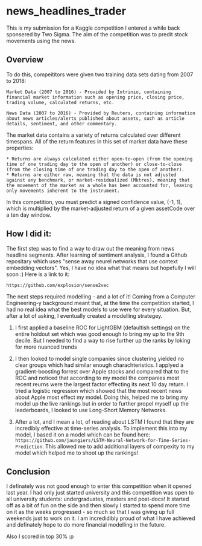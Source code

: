 # news_headlines_trader

This is my submission for a Kaggle competition I entered a while back sponsered by Two Sigma. The aim of the competition was to predit stock movements using the news. 

## Overview

To do this, compeititors were given two training data sets dating from 2007 to 2018:

`Market Data (2007 to 2016) - Provided by Intrinio, containing financial market information such as opening price, closing price, trading volume, calculated returns, etc.`

`News Data (2007 to 2016) - Provided by Reuters, containing information about news articles/alerts published about assets, such as article details, sentiment, and other commentary.`

The market data contains a variety of returns calculated over different timespans. All of the return features in this set of market data have these properties:

	* Returns are always calculated either open-to-open (from the opening time of one trading day to the open of another) or close-to-close (from the closing time of one trading day to the open of another).
	* Returns are either raw, meaning that the data is not adjusted against any benchmark, or market-residualized (Mktres), meaning that the movement of the market as a whole has been accounted for, leaving only movements inherent to the instrument.
 
In this competition, you must predict a signed confidence value, (-1, 1), which is multiplied by the market-adjusted return of a given assetCode over a ten day window.


## How I did it:

The first step was to find a way to draw out the meaning from news headline segments. After learning of sentiment analysis, I found a Github repositary which uses "sense away neurel networks that use context embedding vectors". Yes, I have no idea what that means but hopefully I will soon :) Here is a link to it:

`https://github.com/explosion/sense2vec`

The next steps required modelling - and a lot of it! Coming from a Computer Engineering-y background meant that, at the time the competition started, I had no real idea what the best models to use were for every situation. But, after a lot of asking, I eventually created a modelling strategey.

1)  I first applied a baseline ROC for LightGBM (defaultish settings) on the entire holdout set which was good enough to bring my up to the 9th decile. But I needed to find a way to rise further up the ranks by loking for more nuanced trends

2) I then looked to model single companies since clustering yielded no clear groups which had similar enough charachteristics. I applyed a gradient-boosting forrest over Apple stocks and compared that to the ROC and noticed that according to my model the companies most recent reurns were the largest factor effecting its next 10 day return. I tried a logistic regression which showed that the most recent news about Apple most effect my model. Doing this, helped me to bring my model up the live rankings but in order to further propel myself up the leaderboards, I looked to use Long-Short Memory Networks.

3) After a lot, and I mean a lot, of reading about LSTM I found that they are incredibly effective at time-series analysis. To implement this into my model, I based it on a model which can be found here: ` https://github.com/jaungiers/LSTM-Neural-Network-for-Time-Series-Prediction`. This allowed me to add additional layers of compexity to my model which helped me to shoot up the rankings!

## Conclusion

I definately was not good enough to enter this competition when it opened last year. I had only just started university and this competition was open to all university students: undergraduates, masters and post-docs! It started off as a bit of fun on the side and then slowly I started to spend more time on it as the weeks progressed - so much so that I was giving up full weekends just to work on it. I am incredidibly proud of what I have achieved and definately hope to do more financial modelling in the future.

Also I scored in top 30% :p
